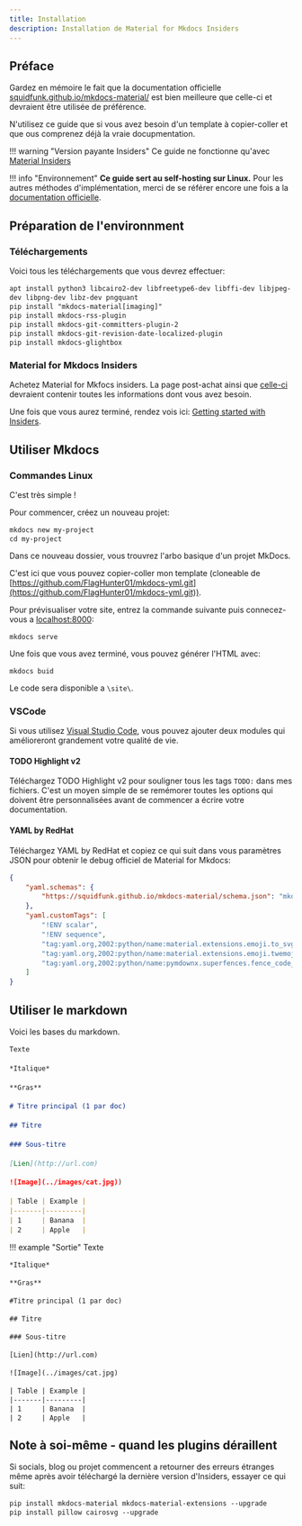 ```yaml
---
title: Installation
description: Installation de Material for Mkdocs Insiders
---
```


## Préface

Gardez en mémoire le fait que la documentation officielle [squidfunk.github.io/mkdocs-material/](https://squidfunk.github.io/mkdocs-material/) est bien meilleure que celle-ci et devraient être utilisée de préférence.

N'utilisez ce guide que si vous avez besoin d'un template à copier-coller et que ous comprenez déjà la vraie docupmentation.

!!! warning "Version payante Insiders" 
    Ce guide ne fonctionne qu'avec [Material Insiders](https://squidfunk.github.io/mkdocs-material/insiders/)

!!! info "Environnement"
    **Ce guide sert au self-hosting sur Linux.** Pour les autres méthodes d'implémentation, merci de se référer encore une fois a la [documentation officielle](https://squidfunk.github.io/mkdocs-material/getting-started/). 

## Préparation de l'environnment

### Téléchargements

Voici tous les téléchargements que vous devrez effectuer:

```
apt install python3 libcairo2-dev libfreetype6-dev libffi-dev libjpeg-dev libpng-dev libz-dev pngquant
pip install "mkdocs-material[imaging]"
pip install mkdocs-rss-plugin
pip install mkdocs-git-committers-plugin-2
pip install mkdocs-git-revision-date-localized-plugin
pip install mkdocs-glightbox
```

### Material for Mkdocs Insiders

Achetez Material for Mkfocs insiders. 
La page post-achat ainsi que [celle-ci](https://squidfunk.github.io/mkdocs-material/insiders/access-management/) devraient contenir toutes les informations dont vous avez besoin.

Une fois que vous aurez terminé, rendez vois ici: [Getting started with Insiders](https://squidfunk.github.io/mkdocs-material/insiders/getting-started/). 

## Utiliser Mkdocs

### Commandes Linux

C'est très simple !

Pour commencer, créez un nouveau projet:

```
mkdocs new my-project
cd my-project
```

Dans ce nouveau dossier, vous trouvrez l'arbo basique d'un projet MkDocs. 

C'est ici que vous pouvez copier-coller mon template (cloneable de [https://github.com/FlagHunter01/mkdocs-yml.git](https://github.com/FlagHunter01/mkdocs-yml.git)).

Pour prévisualiser votre site, entrez la commande suivante puis connecez-vous a [localhost:8000](http://localhost:8000):

```
mkdocs serve
```

Une fois que vous avez terminé, vous pouvez générer l'HTML avec:

```
mkdocs buid
```

Le code sera disponible a `\site\`. 

### VSCode

Si vous utilisez [Visual Studio Code](https://code.visualstudio.com/), vous pouvez ajouter deux modules qui amélioreront grandement votre qualité de vie.

#### TODO Highlight v2

Téléchargez TODO Highlight v2 pour souligner tous les tags `TODO:` dans mes fichiers. C'est un moyen simple de se remémorer toutes les options qui doivent être personnalisées avant de commencer a écrire votre documentation.

#### YAML by RedHat

Téléchargez YAML by RedHat et copiez ce qui suit dans vous paramètres JSON pour obtenir le debug officiel de Material for Mkdocs:

```json
{
    "yaml.schemas": {
        "https://squidfunk.github.io/mkdocs-material/schema.json": "mkdocs.yml"
    },
    "yaml.customTags": [ 
        "!ENV scalar",
        "!ENV sequence",
        "tag:yaml.org,2002:python/name:material.extensions.emoji.to_svg",
        "tag:yaml.org,2002:python/name:material.extensions.emoji.twemoji",
        "tag:yaml.org,2002:python/name:pymdownx.superfences.fence_code_format"
    ]
}
```

## Utiliser le markdown

Voici les bases du markdown. 

```md
Texte

*Italique*

**Gras**

# Titre principal (1 par doc)

## Titre

### Sous-titre

[Lien](http://url.com)

![Image](../images/cat.jpg))

| Table | Example |
|-------|---------|
| 1     | Banana  |
| 2     | Apple   |
```

!!! example "Sortie"
    Texte

    *Italique*

    **Gras**

    #Titre principal (1 par doc)

    ## Titre

    ### Sous-titre

    [Lien](http://url.com)

    ![Image](../images/cat.jpg) 

    | Table | Example |
    |-------|---------|
    | 1     | Banana  |
    | 2     | Apple   |

## Note à soi-même - quand les plugins déraillent

Si socials, blog ou projet commencent a retourner des erreurs étranges même après avoir téléchargé la dernière version d'Insiders, essayer ce qui suit:
```
pip install mkdocs-material mkdocs-material-extensions --upgrade
pip install pillow cairosvg --upgrade
```
